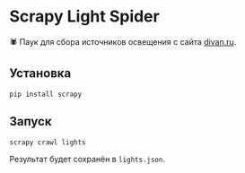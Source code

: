 # Scrapy Light Spider

🕷️ Паук для сбора источников освещения с сайта [divan.ru](https://divan.ru).

## Установка

```
pip install scrapy
```

## Запуск

```
scrapy crawl lights
```

Результат будет сохранён в `lights.json`.
